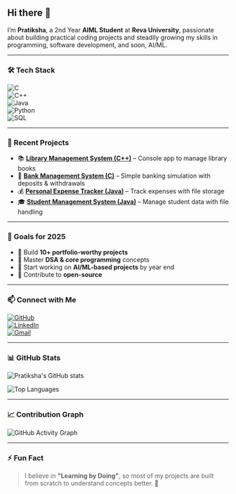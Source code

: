 ## Hi there 👋  

I’m **Pratiksha**, a 2nd Year **AIML Student** at **Reva University**, passionate about building practical coding projects and steadily growing my skills in programming, software development, and soon, AI/ML.  

---

### 🛠️ Tech Stack  

![C](https://img.shields.io/badge/C-%2300599C.svg?style=for-the-badge&logo=c&logoColor=white)  
![C++](https://img.shields.io/badge/C++-%2300599C.svg?style=for-the-badge&logo=cplusplus&logoColor=white)  
![Java](https://img.shields.io/badge/Java-%23ED8B00.svg?style=for-the-badge&logo=openjdk&logoColor=white)  
![Python](https://img.shields.io/badge/Python-%233776AB.svg?style=for-the-badge&logo=python&logoColor=white)  
![SQL](https://img.shields.io/badge/SQL-%234479A1.svg?style=for-the-badge&logo=mysql&logoColor=white)  

---

### 🚀 Recent Projects  

- 📚 **[Library Management System (C++)](https://github.com/Pratikshadk12/Library-Management-System)** – Console app to manage library books  
- 🏦 **[Bank Management System (C)](https://github.com/Pratikshadk12/Bank-Management-System)** – Simple banking simulation with deposits & withdrawals  
- 💰 **[Personal Expense Tracker (Java)](https://github.com/Pratikshadk12/Personal-Expense-Tracker)** – Track expenses with file storage  
- 🎓 **[Student Management System (Java)](https://github.com/Pratikshadk12/student-management-system)** – Manage student data with file handling  

---

### 📅 Goals for 2025  

- 📌 Build **10+ portfolio-worthy projects**  
- 📌 Master **DSA & core programming** concepts  
- 📌 Start working on **AI/ML-based projects** by year end  
- 📌 Contribute to **open-source**  

---

### 📫 Connect with Me  

[![GitHub](https://img.shields.io/badge/GitHub-%23181717.svg?style=for-the-badge&logo=github&logoColor=white)](https://github.com/Pratikshadk12)  
[![LinkedIn](https://img.shields.io/badge/LinkedIn-%230077B5.svg?style=for-the-badge&logo=linkedin&logoColor=white)](https://www.linkedin.com/in/pratiksha-d-korishettar/)  
[![Gmail](https://img.shields.io/badge/Email-%23D14836.svg?style=for-the-badge&logo=gmail&logoColor=white)](pratikshavdk@gmail.com)  

---

### 📊 GitHub Stats  

![Pratiksha's GitHub stats](https://github-readme-stats.vercel.app/api?username=Pratikshadk12&show_icons=true&theme=radical&hide_border=true&bg_color=0D1117&title_color=FF6EC7&icon_color=FF6EC7)  

![Top Languages](https://github-readme-stats.vercel.app/api/top-langs/?username=Pratikshadk12&layout=compact&theme=radical&hide_border=true&bg_color=0D1117&title_color=FF6EC7)  

---

### 📈 Contribution Graph  

![GitHub Activity Graph](https://github-readme-activity-graph.vercel.app/graph?username=Pratikshadk12&theme=github-compact&hide_border=true&area=true&area_color=FF6EC7&line=FF6EC7&point=FFFFFF)  

---

### ⚡ Fun Fact  

> I believe in **"Learning by Doing"**, so most of my projects are built from scratch to understand concepts better. 🚀  
